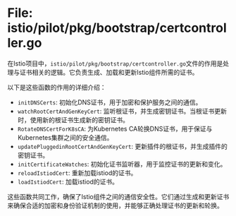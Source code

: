 # File: istio/pilot/pkg/bootstrap/certcontroller.go

在Istio项目中，`istio/pilot/pkg/bootstrap/certcontroller.go`文件的作用是处理与证书相关的逻辑。它负责生成、加载和更新Istio组件所需的证书。

以下是这些函数的作用的详细介绍：

- `initDNSCerts`: 初始化DNS证书，用于加密和保护服务之间的通信。
- `watchRootCertAndGenKeyCert`: 监听根证书，并生成密钥证书。当根证书更新时，使用新的根证书生成新的密钥证书。
- `RotateDNSCertForK8sCA`: 为Kubernetes CA轮换DNS证书，用于保证与Kubernetes集群之间的安全通信。
- `updatePluggedinRootCertAndGenKeyCert`: 更新插件的根证书，并生成插件的密钥证书。
- `initCertificateWatches`: 初始化证书监听器，用于监控证书的更新和变化。
- `reloadIstiodCert`: 重新加载istiod的证书。
- `loadIstiodCert`: 加载istiod的证书。

这些函数共同工作，确保了Istio组件之间的通信安全性。它们通过生成和更新证书来确保合适的加密和身份验证机制的使用，并能够正确处理证书的更新和轮换。

